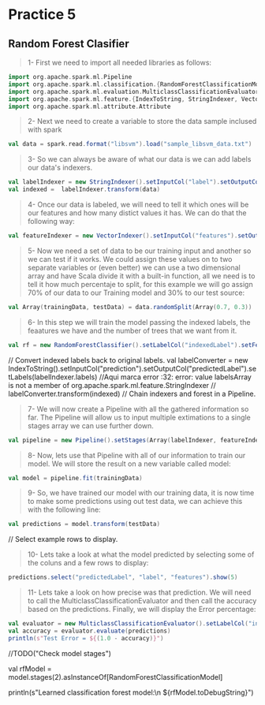 # Practice 5 
## Random Forest Clasifier

> 1- First we need to import all needed libraries as follows:
```scala
import org.apache.spark.ml.Pipeline
import org.apache.spark.ml.classification.{RandomForestClassificationModel, RandomForestClassifier}
import org.apache.spark.ml.evaluation.MulticlassClassificationEvaluator
import org.apache.spark.ml.feature.{IndexToString, StringIndexer, VectorIndexer}
import org.apache.spark.ml.attribute.Attribute
```

> 2- Next we need to create a variable to store the data sample inclused with spark
```scala
val data = spark.read.format("libsvm").load("sample_libsvm_data.txt")
```

> 3- So we can always be aware of what our data is we can add labels our data's indexers.
```scala
val labelIndexer = new StringIndexer().setInputCol("label").setOutputCol("indexedLabel").fit(data)
val indexed =  labelIndexer.transform(data)
```

> 4- Once our data is labeled, we will need to tell it which ones will be our features and how many distict values it has. We can do that the following way:
```scala
val featureIndexer = new VectorIndexer().setInputCol("features").setOutputCol("indexedFeatures").setMaxCategories(4).fit(data)
```


> 5- Now we need a set of data to be our training input and another so we can test if it works. We could assign these values on to two separate variables or (even better) we can use a two dimensional array and have Scala divide it with a built-in function, all we need is to tell it how much percentaje to split, for this example we will go assign 70% of our data to our Training model and 30% to our test source:
```scala
val Array(trainingData, testData) = data.randomSplit(Array(0.7, 0.3))
```

> 6- In this step we will train the model passing the indexed labels, the feaatures we have and the number of trees that we want from it.
```scala
val rf = new RandomForestClassifier().setLabelCol("indexedLabel").setFeaturesCol("indexedFeatures").setNumTrees(10)
```

// Convert indexed labels back to original labels.
val labelConverter = new IndexToString().setInputCol("prediction").setOutputCol("predictedLabel").setLabels(labelIndexer.labels) 
  //Aqui marca error <console>:32: error: value labelsArray is not a member of org.apache.spark.ml.feature.StringIndexer
 // labelConverter.transform(indexed)
// Chain indexers and forest in a Pipeline.
> 7- We will now create a Pipeline with all the gathered information so far. The Pipeline will allow us to input multiple extimations to a single stages array we can use further down.
```scala
val pipeline = new Pipeline().setStages(Array(labelIndexer, featureIndexer, rf, labelConverter))
```

> 8- Now, lets use that Pipeline with all of our information to train our model. We will store the result on a new variable called model:
```scala
val model = pipeline.fit(trainingData)
```

> 9- So, we have trained our model with our training data, it is now time to make some predictions using out test data, we can achieve this with the following line:
```scala
val predictions = model.transform(testData)
```

// Select example rows to display.
> 10- Lets take a look at what the model predicted by selecting some of the coluns and a few rows to display:
```scala
predictions.select("predictedLabel", "label", "features").show(5)
```

> 11- Lets take a look on how precise was that prediction. We will need to call the MulticlassClassificationEvaluator and then call the accuracy based on the predictions. Finally, we will display the Error percentage:
```scala
val evaluator = new MulticlassClassificationEvaluator().setLabelCol("indexedLabel").setPredictionCol("prediction").setMetricName("accuracy")
val accuracy = evaluator.evaluate(predictions)
println(s"Test Error = ${(1.0 - accuracy)}")
```

//TODO("Check model stages")

val rfModel = model.stages(2).asInstanceOf[RandomForestClassificationModel]

println(s"Learned classification forest model:\n ${rfModel.toDebugString}")
